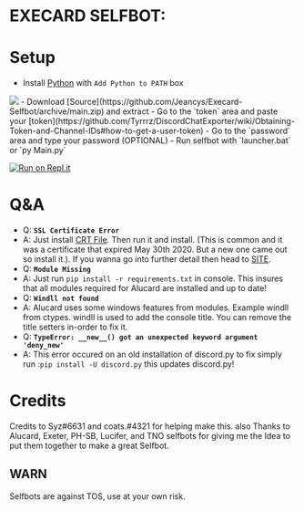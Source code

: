 # EXECARD SELFBOT:

# Setup
- Install [Python](https://www.python.org/downloads/release/python-390) with `Add Python to PATH` box
<img src="http://ignacio.loves-femboys.fun/uploads/ignacio.loves-femboys.fun/uMb7Aw8CG2eo.png"/>
- Download [Source](https://github.com/Jeancys/Execard-Selfbot/archive/main.zip) and extract
- Go to the `token` area and paste your [token](https://github.com/Tyrrrz/DiscordChatExporter/wiki/Obtaining-Token-and-Channel-IDs#how-to-get-a-user-token)
- Go to the `password` area and type your password (OPTIONAL) 
- Run selfbot with `launcher.bat` or `py Main.py`

[![Run on Repl.it](https://repl.it/badge/github/Jeancys/Execard-Selfbot)](https://repl.it/github.com/Jeancys/Execard-Selfbot)


# Q&A
- Q: **`SSL Certificate Error`**
- A: Just install [CRT File](https://crt.sh/?id=2835394). Then run it and install. (This is common and it was a certificate that expired May 30th 2020. But a new one came out so install it.). If you wanna go into further detail then head to [SITE](https://support.sectigo.com/Com_KnowledgeDetailPage?Id=kA03l00000117LT).  
- Q: **`Module Missing`**
- A: Just run `pip install -r requirements.txt` in console. This insures that all modules required for Alucard are installed and up to date!
- Q: **`Windll not found`**
- A: Alucard uses some windows features from modules. Example windll from ctypes. windll is used to add the console title. You can remove the title setters in-order to fix it.
- Q: **`TypeError: __new__() got an unexpected keyword argument 'deny_new'`**
- A: This error occured on an old installation of discord.py to fix simply run :`pip install -U discord.py` this updates discord.py!

# Credits

Credits to Syz#6631 and coats.#4321 for helping make this.
also Thanks to Alucard, Exeter, PH-SB, Lucifer, and TNO selfbots for giving me the Idea to put them together to make a great Selfbot.

## WARN

Selfbots are against TOS, use at your own risk.
